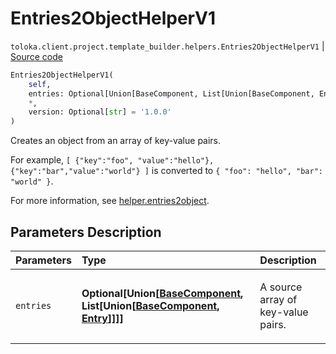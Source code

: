 # Entries2ObjectHelperV1
`toloka.client.project.template_builder.helpers.Entries2ObjectHelperV1` | [Source code](https://github.com/Toloka/toloka-kit/blob/v1.2.3/src/client/project/template_builder/helpers.py#L42)

```python
Entries2ObjectHelperV1(
    self,
    entries: Optional[Union[BaseComponent, List[Union[BaseComponent, Entry]]]] = None,
    *,
    version: Optional[str] = '1.0.0'
)
```

Creates an object from an array of key-value pairs.


For example,
`[ {"key":"foo", "value":"hello"}, {"key":"bar","value":"world"} ]`
is converted to `{ "foo": "hello", "bar": "world" }`.

For more information, see [helper.entries2object](https://toloka.ai/docs/template-builder/reference/helper.entries2object).

## Parameters Description

| Parameters | Type | Description |
| :----------| :----| :-----------|
`entries`|**Optional\[Union\[[BaseComponent](toloka.client.project.template_builder.base.BaseComponent.md), List\[Union\[[BaseComponent](toloka.client.project.template_builder.base.BaseComponent.md), [Entry](toloka.client.project.template_builder.helpers.Entries2ObjectHelperV1.Entry.md)\]\]\]\]**|<p>A source array of key-value pairs.</p>
